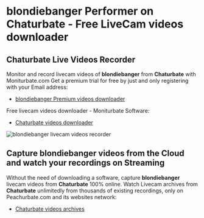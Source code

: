 # blondiebanger Performer on Chaturbate - Free LiveCam videos downloader

## Chaturbate Live Videos Recorder

Monitor and record livecam videos of **blondiebanger** from **Chaturbate** with Moniturbate.com
Get a premium trial for free by just and only registering with your Email address:
* [blondiebanger Premium videos downloader](https://moniturbate.com/request-demo-licence-key.html)

Free livecam videos downloader - Moniturbate Software:
* [Chaturbate videos downloader](https://moniturbate.com/moniturbate-download-software.html)

![blondiebanger livecam videos recorder](https://peachurnet.com/templates/moniturbate-software.png)


## Capture blondiebanger videos from the Cloud and watch your recordings on Streaming

Without the need of downloading a software, capture **blondiebanger** livecam videos from **Chaturbate** 100% online.
Watch Livecam archives from **Chaturbate** unlimitedly from thousands of existing recordings, only on Peachurbate.com and its websites network:
* [Chaturbate videos archives](https://peachurnet.com/)